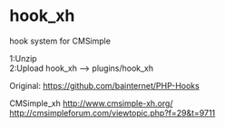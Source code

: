 # hook_xh
hook system for CMSimple 

1:Unzip  
2:Upload hook_xh --> plugins/hook_xh


Original: https://github.com/bainternet/PHP-Hooks  

CMSimple_xh 
http://www.cmsimple-xh.org/  
http://cmsimpleforum.com/viewtopic.php?f=29&t=9711
